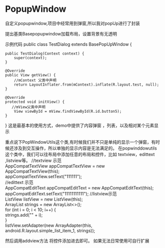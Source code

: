 # PopupWindow
自定义popupwindow,项目中经常用到弹窗,所以我对popUp进行了封装

提出基类Basepopupwindow加载布局，设置背景有无透明

示例代码
public class TestDialog extends BasePopUpWindow {

    public TestDialog(Context context) {
        super(context);
    }

    @Override
    public View getView() {
        //mContext 父类中声明
        return LayoutInflater.from(mContext).inflate(R.layout.test, null);
    }

    @Override
    protected void initView() {
       //mView父类中声明
        View viewById = mView.findViewById(R.id.button5);
    }
}
这是最基本的使用方式，demo中提供了内容弹窗 ，列表，以及相对某个元素显示

重点说下PopWindowUtils这个类,有时候我们并不只是单纯的显示一个弹窗，有时候还涉及到交互操作，所以单独的显示内容是无法满足的。
在popwinddowutils这个类中，我们可以往布局中添加任意的布局和控件，比如 textview，edittext ,listview等。
   //textview 示范                                                                                                                    
AppCompatTextView appCompatTextView = new AppCompatTextView(this);                                                                       
appCompatTextView.setText("111111");                                                                                                     
  //edittext 示范                                                                                                                    
AppCompatEditText appCompatEditText = new AppCompatEditText(this);                                                                       
appCompatEditText.setText("11111111111");
   //listview示范                                                                                                                      
ListView listView = new ListView(this);                                                                                           
ArrayList<String> strings = new ArrayList<>();                                                                                                                                                                             
for (int i = 0; i < 10; i++) {                                                                                             
      strings.add("" + i);                                                                                                                                                                                     
    }                                                                                                                                
 listView.setAdapter(new ArrayAdapter<String>(this, android.R.layout.simple_list_item_1, strings));                                  
  
然后调用addview方法 将控件添加进去即可。
如果无法日常使用可自行扩展
        
        
        
        
        
        
        
        
        
